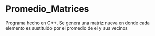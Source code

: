 # Promedio_Matrices
Programa hecho en C++. Se genera una matriz nueva en donde cada elemento es sustituido por el promedio de el y sus vecinos

